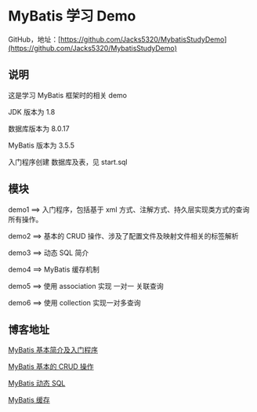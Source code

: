 # MyBatis 学习 Demo

GitHub，地址：[https://github.com/Jacks5320/MybatisStudyDemo](https://github.com/Jacks5320/MybatisStudyDemo)

## 说明

这是学习 MyBatis 框架时的相关 demo

JDK 版本为 1.8

数据库版本为 8.0.17

MyBatis 版本为 3.5.5

入门程序创建 数据库及表，见 start.sql

## 模块

demo1 ==> 入门程序，包括基于 xml 方式、注解方式、持久层实现类方式的查询所有操作。

demo2 ==> 基本的 CRUD 操作、涉及了配置文件及映射文件相关的标签解析

demo3 ==> 动态 SQL 简介

demo4 ==> MyBatis 缓存机制

demo5 ==> 使用 association 实现 一对一 关联查询

demo6 ==> 使用 collection 实现一对多查询
## 博客地址

[MyBatis 基本简介及入门程序](https://blog.csdn.net/qq_44713454/article/details/103020636)

[MyBatis 基本的 CRUD 操作](https://blog.csdn.net/qq_44713454/article/details/108262486)

[MyBatis 动态 SQL](https://blog.csdn.net/qq_44713454/article/details/108353314)

[MyBatis 缓存](https://blog.csdn.net/qq_44713454/article/details/108423013)